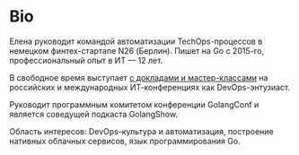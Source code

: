 # Bio

Елена руководит командой автоматизации TechOps-процессов в немецком финтех-стартапе N26 (Берлин). Пишет на Go с 2015-го, профессиональный опыт в ИТ — 12 лет.

В свободное время выступает [с докладами и мастер-классами](https://elena.grahovac.me/talks/) на российских и международных  ИТ-конференциях как DevOps-энтузиаст.

Руководит программным комитетом конференции GolangConf и является соведущей подкаста GolangShow.

Область интересов: DevOps-культура и автоматизация, построение нативных облачных сервисов, язык программирования Go.
